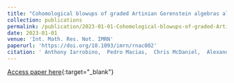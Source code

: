```yaml
---
title: "Cohomological blowups of graded Artinian Gorenstein algebras along surjective maps"
collection: publications
permalink: /publication/2023-01-01-Cohomological-blowups-of-graded-Artinian-Gorenstein-algebras-along-surjective-maps
date: 2023-01-01
venue: 'Int. Math. Res. Not. IMRN'
paperurl: 'https://doi.org/10.1093/imrn/rnac002'
citation: ' Anthony Iarrobino,  Pedro Macias,  Chris McDaniel,  Alexandra Seceleanu,  Junzo Watanabe, &quot;Cohomological blowups of graded Artinian Gorenstein algebras along surjective maps.&quot; Int. Math. Res. Not. IMRN, 2023.'
---
```

[Access paper here](https://doi.org/10.1093/imrn/rnac002){:target="_blank"}
